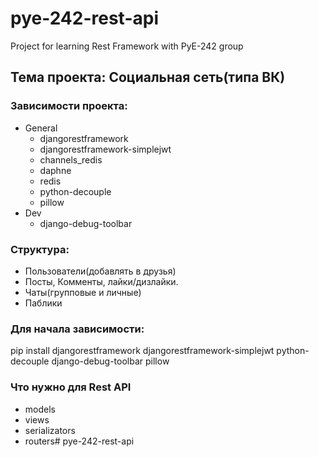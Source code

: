 # pye-242-rest-api
Project for learning Rest Framework with PyE-242 group

## Тема проекта: Социальная сеть(типа ВК)
### Зависимости проекта:
- General
    - djangorestframework
    - djangorestframework-simplejwt
    - channels_redis
    - daphne
    - redis
    - python-decouple
    - pillow
- Dev
    - django-debug-toolbar

### Структура:
- Пользователи(добавлять в друзья)
- Посты, Комменты, лайки/дизлайки.
- Чаты(групповые и личные)
- Паблики

### Для начала зависимости:
pip install djangorestframework djangorestframework-simplejwt python-decouple django-debug-toolbar pillow

### Что нужно для Rest API
- models
- views
- serializators
- routers# pye-242-rest-api
